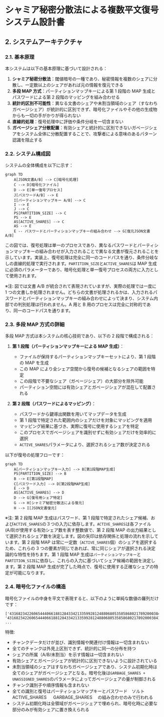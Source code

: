 # シャミア秘密分散法による複数平文復号システム設計書

## 2. システムアーキテクチャ

### 2.1. 基本原理

本システムは以下の基本原理に基づいて設計される：

1. **シャミア秘密分散法**：閾値暗号の一種であり、秘密情報を複数のシェアに分散し、一定数以上のシェアがあれば元の情報を復元できる
2. **多段 MAP 方式**：パーティションマップキーによる第 1 段階の MAP 生成とパスワードによる第 2 段階のマッピングを組み合わせる
3. **統計的区別不可能性**：異なる文書のシェアや未割当領域のシェア（すなわちガベージシェア）が統計的に区別できず、暗号化ファイルやその他の生成物からも一切の手がかりが得られない
4. **直線的処理**：復号処理中に評価や条件分岐を一切含まない
5. **ガベージシェア分散配置**：有効シェアと統計的に区別できないガベージシェアをシステム全体に分散配置することで、攻撃者による意味のあるパターン認識を阻止する

### 2.2. システム構成図

システムの全体構成を以下に示す：

```mermaid
graph TD
    A[JSON文書A/B] --> C[暗号化処理]
    C --> D[暗号化ファイル]
    D --> E[単一復号プロセス]
    J[パスワードA/B] --> E
    I[パーティションマップキー A/B] --> C
    I --> E
    J --> C
    PS[PARTITION_SIZE] --> C
    PS --> E
    AS[ACTIVE_SHARES] --> C
    AS --> E
    E -- パスワードとパーティションマップキーの組み合わせ --> G[復元JSON文書A/B]
```

この図では、復号処理は単一のプロセスであり、異なるパスワードとパーティションマップキーの組み合わせが入力されることで異なる文書が復元されることを示しています。実装上、復号処理は完全に同一のコードパスを通り、条件分岐なしの直線的処理で実行されます。`PARTITION_SIZE`と`ACTIVE_SHARES`は MAP 生成に必須のパラメーターであり、暗号化処理と単一復号プロセスの両方に入力として使用されます。

※注: 図では文書 A/B が統合されて表現されていますが、実際の処理では一度に 1 つの文書しか処理されません。どちらの文書が処理されるかは、入力されるパスワードとパーティションマップキーの組み合わせによって決まり、システム内部での判別処理は行われません。A 用と B 用のプロセスは完全に対称的であり、同一のコードパスを通ります。

### 2.3. 多段 MAP 方式の詳細

多段 MAP 方式は本システムの核心技術であり、以下の 2 段階で構成される：

1. **第 1 段階（パーティションマップキーによる MAP 生成）**：

   - ファイルが保持するパーティションマップキーセットにより、第 1 段階の MAP を生成
   - この MAP により全シェア空間から復号の候補となるシェアの範囲を特定
   - この段階で不要なシェア（ガベージシェア）の大部分を除外可能
   - パーティション空間には有効シェアとガベージシェアが混在して配置される

2. **第 2 段階（パスワードによるマッピング）**：
   - パスワードから鍵導出関数を用いてマップデータを生成
   - 第 1 段階で特定された範囲内のシェアだけを対象にマッピングを適用
   - マッピング結果に基づき、実際に復号に使用するシェアを特定
   - このプロセスでガベージシェアを識別せずに有効シェアだけを効率的に選択
   - `ACTIVE_SHARES`パラメータにより、選択されるシェア数が決定される

以下が復号の処理フローです：

```mermaid
graph TD
    A[パーティションマップキー入力] --> B[第1段階MAP生成]
    PS[PARTITION_SIZE] --> B
    B --> E[第1段階MAP]
    C[パスワード入力] --> D[第2段階MAP生成]
    E --> D
    AS[ACTIVE_SHARES] --> D
    D --> G[復号用シェア特定]
    G --> H[シャミア秘密分散法による復元]
    H --> I[JSON文書復元]
```

※注: 第 2 段階 MAP 生成はパスワード、第 1 段階で特定されたシェア候補、および`ACTIVE_SHARES`の３つの入力に依存します。`ACTIVE_SHARES`は各ファイル(A/B)が使用する有効シェア数を表す整数値で、第 2 段階 MAP の出力結果として選択されるシェア数を決定します。図の矢印は依存関係と処理の流れを示しています。第 2 段階 MAP は常に一定数（`ACTIVE_SHARES`個）のシェアを選択するため、これらの 3 つの要素が同じであれば、常に同じシェアが選択される決定論的な特性を持ちます。第 1 段階 MAP 生成は`パーティションマップキー`と`PARTITION_SIZE`に依存し、これらの入力に基づいてシェア候補の範囲を決定します。第 2 段階 MAP 生成が完了した時点で、復号に使用する正確なシェアの特定が可能になります。

### 2.4. 暗号化ファイルの構造

暗号化ファイルの中身を平文で表現すると、以下のように単純な数値の羅列だけです：

```
['43168234226065444066188128433421335992812488068053585868021789200038419124861',
'43168234226065444066188128433421335992812488068053585868021789200038419124861']
...
```

特徴:

- チャンクデータだけが並び、識別情報や関連付け情報は一切含まれない
- 全てのチャンクは外見上区別できず、統計的に同一の分布を持つ
- シェアの所属（A/B/未割当）を示す情報は一切含まれない
- 有効シェアとガベージシェアが統計的に区別できないように設計されている
- 未割当領域のシェアはすなわちガベージシェアであり、システム初期化時は全てのシェアがガベージシェアとなる。暗号化後は`GARBAGE_SHARES + UNASSIGNED_SHARES`のパラメータによってガベージシェアの量が制御される
- チャンク識別子や順序情報も含まれない
- 全ての識別と復号はパーティションマップキーとパスワード　ソルト　 ACTIVE_SHARES 　 GARBAGE_SHARES 　の組み合わせのみで行われる
- システム初期化時は全領域がガベージシェアで埋められ、暗号化時に必要な部分のみが有効シェアに置き換えられる
